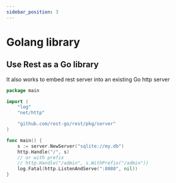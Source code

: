 ```yaml
---
sidebar_position: 3
---
```


# Golang library

## Use Rest as a Go library
It also works to embed rest server into an existing Go http server

``` go
package main

import (
	"log"
	"net/http"

	"github.com/rest-go/rest/pkg/server"
)

func main() {
	s := server.NewServer("sqlite://my.db")
	http.Handle("/", s)
	// or with prefix
	// http.Handle("/admin", s.WithPrefix("/admin"))
	log.Fatal(http.ListenAndServe(":8080", nil))
}
```
